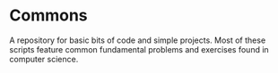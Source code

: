 # Commons
A repository for basic bits of code and simple projects. Most of these scripts
feature common fundamental problems and exercises found in computer science.
